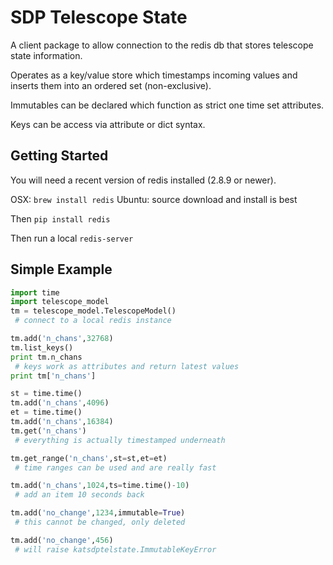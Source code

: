 SDP Telescope State
===================

A client package to allow connection to the redis db that stores telescope state information.

Operates as a key/value store which timestamps incoming values and inserts them into an ordered set (non-exclusive).

Immutables can be declared which function as strict one time set attributes.

Keys can be access via attribute or dict syntax.

Getting Started
---------------

You will need a recent version of redis installed (2.8.9 or newer).

OSX: `brew install redis`
Ubuntu: source download and install is best

Then `pip install redis`

Then run a local `redis-server`

Simple Example
--------------

```python
import time
import telescope_model
tm = telescope_model.TelescopeModel()
 # connect to a local redis instance

tm.add('n_chans',32768)
tm.list_keys()
print tm.n_chans
 # keys work as attributes and return latest values
print tm['n_chans']

st = time.time()
tm.add('n_chans',4096)
et = time.time()
tm.add('n_chans',16384)
tm.get('n_chans')
 # everything is actually timestamped underneath

tm.get_range('n_chans',st=st,et=et)
 # time ranges can be used and are really fast

tm.add('n_chans',1024,ts=time.time()-10)
 # add an item 10 seconds back

tm.add('no_change',1234,immutable=True)
 # this cannot be changed, only deleted

tm.add('no_change',456)
 # will raise katsdptelstate.ImmutableKeyError

```
